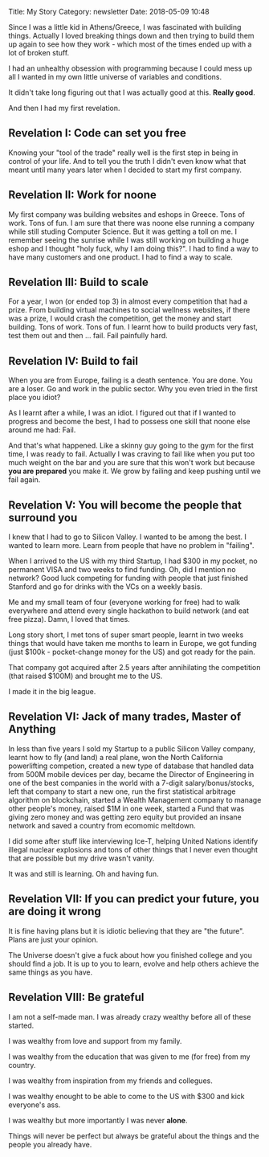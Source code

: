Title: My Story
Category: newsletter
Date: 2018-05-09 10:48


Since I was a little kid in Athens/Greece, I was fascinated with building things. Actually I loved breaking things down and then trying to build them up again to see how they work - which most of the times ended up with a lot of broken stuff.

I had an unhealthy obsession with programming because I could mess up all I wanted in my own little universe of variables and conditions.  

It didn't take long figuring out that I was actually good at this. **Really good**.

And then I had my first revelation.

## Revelation I: Code can set you free

Knowing your "tool of the trade" really well is the first step in being in control of your life. And to tell you the truth I didn't even know what that meant until many years later when I decided to start my first company.

## Revelation II: Work for noone 

My first company was building websites and eshops in Greece. Tons of work. Tons of fun. I am sure that there was noone else running a company while still studing Computer Science. But it was getting a toll on me. I remember seeing the sunrise while I was still working on building a huge eshop and I thought "holy fuck, why I am doing this?". I had to find a way to have many customers and one product. I had to find a way to scale.

## Revelation III: Build to scale

For a year, I won (or ended top 3) in almost every competition that had a prize. From building virtual machines to social wellness websites, if there was a prize, I would crash the competition, get the money and start building. Tons of work. Tons of fun. I learnt how to build products very fast, test them out and then ... fail. Fail painfully hard.  

## Revelation IV: Build to fail

When you are from Europe, failing is a death sentence. You are done. You are a loser. Go and work in the public sector. Why you even tried in the first place you idiot? 

As I learnt after a while, I was an idiot. I figured out that if I wanted to progress and become the best, I had to possess one skill that noone else around me had: Fail.

And that's what happened. Like a skinny guy going to the gym for the first time, I was ready to fail. Actually I was craving to fail like when you put too much weight on the bar and you are sure that this won't work but because **you are prepared** you make it. We grow by failing and  keep pushing until we fail again.

## Revelation V: You will become the people that surround you

I knew that I had to go to Silicon Valley. I wanted to be among the best. I wanted to learn more. Learn from people that have no problem in "failing". 

When I arrived to the US with my third Startup, I had $300 in my pocket, no permanent VISA and two weeks to find funding. Oh, did I mention no network? Good luck competing for funding with people that just finished Stanford and go for drinks with the VCs on a weekly basis. 

Me and my small team of four (everyone working for free) had to walk everywhere and attend every single hackathon to build network (and eat free pizza). Damn, I loved that times.

Long story short, I met tons of super smart people, learnt in two weeks things that would have taken me months to learn in Europe, we got funding (just $100k - pocket-change money for the US) and got ready for the pain.

That company got acquired after 2.5 years after annihilating the competition (that raised $100M) and brought me to the US. 

I made it in the big league.


## Revelation VI: Jack of many trades, Master of Anything

In less than five years I sold my Startup to a public Silicon Valley company, learnt how to fly (and land) a real plane, won the North California powerlifting competion, created a new type of database that handled data from 500M mobile devices per day, became the Director of Engineering in one of the best companies in the world with a 7-digit salary/bonus/stocks, left that company to start a new one, run the first statistical arbitrage algorithm on blockchain, started a Wealth Management company to manage other people's money, raised $1M in one week, started a Fund that was giving zero money and was getting zero equity but provided an insane network and saved a country from ecomomic meltdown.

I did some after stuff like interviewing Ice-T, helping United Nations identify illegal nuclear explosions and tons of other things that I never even thought that are possible but my drive wasn't vanity. 

It was and still is learning. Oh and having fun.


## Revelation VII: If you can predict your future, you are doing it wrong

It is fine having plans but it is idiotic believing that they are "the future". Plans are just your opinion. 

The Universe doesn't give a fuck about how you finished college and you should find a job. It is up to you to learn, evolve and help others achieve the same things as you have.

## Revelation VIII: Be grateful

I am not a self-made man. I was already crazy wealthy before all of these started. 
  
I was wealthy from love and support from my family.

I was wealthy from the education that was given to me (for free) from my country.

I was wealthy from inspiration from my friends and collegues.

I was wealthy enought to be able to come to the US with $300 and kick everyone's ass.
  
I was wealthy but more importantly I was never **alone**.

Things will never be perfect but always be grateful about the things and the people you already have.


